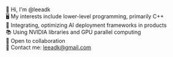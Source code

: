<!--
**leeadk/leeadk** is a ✨ _special_ ✨ repository because its `README.md` (this file) appears on your GitHub profile.

Here are some ideas to get you started:

- 🔭 I’m currently working on ...
- 🌱 I’m currently learning ...
- 👯 I’m looking to collaborate on ...
- 🤔 I’m looking for help with ...
- 💬 Ask me about ...
- 📫 How to reach me: ...
- 😄 Pronouns: ...
- ⚡ Fun fact: ...
-->
👋 Hi, I'm @leeadk  
🖥️ My interests include lower-level programming, primarily C++  
🤖 Integrating, optimizing AI deployment frameworks in products  
📚 Using NVIDIA libraries and GPU parallel computing  
🤝 Open to collaboration  
📧 Contact me: leeadk@gmail.com  
